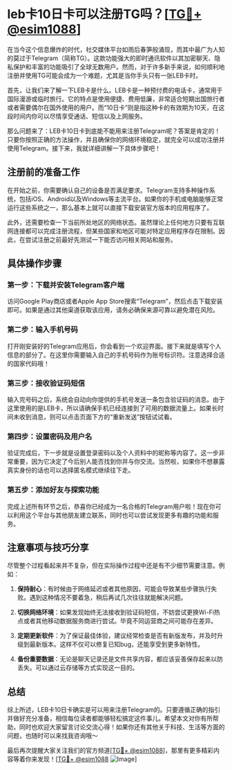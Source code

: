 # leb卡10日卡可以注册TG吗？[[TG💪+ @esim1088](https://t.me/s/esim1088)]

在当今这个信息爆炸的时代，社交媒体平台如雨后春笋般涌现，而其中最广为人知的莫过于Telegram（简称TG）。这款功能强大的即时通讯软件以其加密聊天、隐私保护和丰富的功能吸引了全球无数用户。然而，对于许多新手来说，如何顺利地注册并使用TG可能会成为一个难题，尤其是当你手头只有一张LEB卡时。

首先，让我们来了解一下LEB卡是什么。LEB卡是一种预付费的电话卡，通常用于国际漫游或临时旅行。它的特点是使用便捷、费用低廉，非常适合短期出国旅行者或者需要偶尔在国外使用的用户。而“10日卡”则是指这种卡的有效期为10天，在这段时间内你可以尽情享受通话、短信以及上网服务。

那么问题来了：LEB卡10日卡到底能不能用来注册Telegram呢？答案是肯定的！只要你按照正确的方法操作，并且确保你的网络环境稳定，就完全可以成功注册并使用Telegram。接下来，我就详细讲解一下具体步骤吧！

## 注册前的准备工作

在开始之前，你需要确认自己的设备是否满足要求。Telegram支持多种操作系统，包括iOS、Android以及Windows等主流平台。如果你的手机或电脑能够正常运行这些系统之一，那么基本上就可以直接下载安装官方版本的应用程序了。

此外，还需要检查一下当前所处地区的网络状态。虽然理论上任何地方只要有互联网连接都可以完成注册流程，但某些国家和地区可能对特定应用程序存在限制。因此，在尝试注册之前最好先测试一下能否访问相关网站和服务。

## 具体操作步骤

### 第一步：下载并安装Telegram客户端
访问Google Play商店或者Apple App Store搜索“Telegram”，然后点击下载安装即可。如果是通过其他渠道获取该应用，请务必确保来源可靠以避免潜在风险。

### 第二步：输入手机号码
打开刚安装好的Telegram应用后，你会看到一个欢迎界面。接下来就是填写个人信息的部分了。在这里你需要输入自己的手机号码作为账号标识符。注意选择合适的国家代码哦！

### 第三步：接收验证码短信
输入完号码之后，系统会自动向你提供的手机号发送一条包含验证码的消息。由于这里使用的是LEB卡，所以请确保手机已经连接到了可用的数据流量上。如果长时间未收到消息，则可以点击页面下方的“重新发送”按钮试试看。

### 第四步：设置密码及用户名
验证完成后，下一步就是设置登录密码以及个人资料中的昵称等内容了。这一步非常重要，因为它决定了今后别人能否找到你并与你交流。当然啦，如果你不想暴露真实身份的话也可以选择匿名模式继续往下走。

### 第五步：添加好友与探索功能
完成上述所有环节之后，恭喜你已经成为一名合格的Telegram用户啦！现在你可以利用这个平台与其他朋友建立联系，同时也可以尝试发现更多有趣的功能和服务。

## 注意事项与技巧分享

尽管整个过程看起来并不复杂，但在实际操作过程中还是有不少细节需要注意。例如：

1. **保持耐心**：有时候由于网络延迟或者其他原因，可能会导致某些步骤执行失败。遇到这种情况不要着急，稍后再试几次往往就能解决问题。
   
2. **切换网络环境**：如果发现始终无法接收到验证码短信，不妨尝试更换Wi-Fi热点或者其他移动数据服务商进行尝试。毕竟不同运营商之间可能存在差异。

3. **定期更新软件**：为了保证最佳体验，建议经常检查是否有新版发布，并及时升级到最新版本。这样不仅可以修复已知bug，还能享受到更多新特性。

4. **备份重要数据**：无论是聊天记录还是文件共享内容，都应该妥善保存起来以防丢失。可以通过云存储等方式实现这一目的。

## 总结

综上所述，LEB卡10日卡确实是可以用来注册Telegram的。只要遵循正确的指引并做好充分准备，相信每位读者都能够轻松搞定这件事儿。希望本文对你有所帮助，同时也欢迎大家留言讨论交流心得！如果你还有其他关于科技、生活等方面的问题，也随时可以来找我咨询哦～

最后再次提醒大家关注我们的官方频道[[TG💪+ @esim1088](https://t.me/s/esim1088)]，那里有更多精彩内容等着你来发现！[[TG💪+ @esim1088](https://t.me/s/esim1088) ![Image](https://i.postimg.cc/4NQfJmqS/Snipaste-2025-05-13-00-14-12.png)]